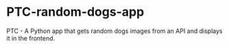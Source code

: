 # PTC-random-dogs-app
PTC - A Python app that gets random dogs images from an API and displays it in the frontend.
